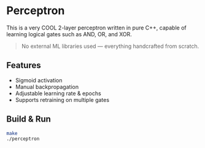 # Perceptron
This is a very COOL 2-layer perceptron written in pure C++, capable of learning logical gates such as AND, OR, and XOR.

> No external ML libraries used — everything handcrafted from scratch.

## Features
- Sigmoid activation
- Manual backpropagation
- Adjustable learning rate & epochs
- Supports retraining on multiple gates

## Build & Run

```bash
make
./perceptron
